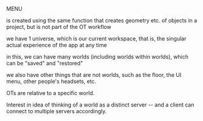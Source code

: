 
MENU

is created using the same function that creates geometry etc. of objects in a project, but is not part of the OT workflow
















we have 1 universe, which is our current workspace, that is, the singular actual experience of the app at any time

in this, we can have many worlds (including worlds within worlds), which can be "saved" and "restored"

we also have other things that are not worlds, such as the floor, the UI menu, other people's headsets, etc.

OTs are relative to a specific world. 

Interest in idea of thinking of a world as a distinct server -- and a client can connect to multiple servers accordingly.

